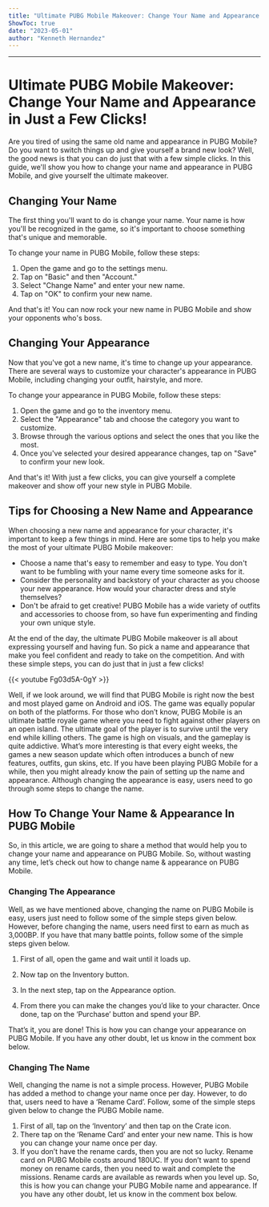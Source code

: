 ```yaml
---
title: "Ultimate PUBG Mobile Makeover: Change Your Name and Appearance in Just a Few Clicks!"
ShowToc: true 
date: "2023-05-01"
author: "Kenneth Hernandez"
---
```

*****
# Ultimate PUBG Mobile Makeover: Change Your Name and Appearance in Just a Few Clicks!

Are you tired of using the same old name and appearance in PUBG Mobile? Do you want to switch things up and give yourself a brand new look? Well, the good news is that you can do just that with a few simple clicks. In this guide, we'll show you how to change your name and appearance in PUBG Mobile, and give yourself the ultimate makeover.

## Changing Your Name

The first thing you'll want to do is change your name. Your name is how you'll be recognized in the game, so it's important to choose something that's unique and memorable.

To change your name in PUBG Mobile, follow these steps:

1. Open the game and go to the settings menu.
2. Tap on "Basic" and then "Account."
3. Select "Change Name" and enter your new name.
4. Tap on "OK" to confirm your new name.

And that's it! You can now rock your new name in PUBG Mobile and show your opponents who's boss.

## Changing Your Appearance

Now that you've got a new name, it's time to change up your appearance. There are several ways to customize your character's appearance in PUBG Mobile, including changing your outfit, hairstyle, and more.

To change your appearance in PUBG Mobile, follow these steps:

1. Open the game and go to the inventory menu.
2. Select the "Appearance" tab and choose the category you want to customize.
3. Browse through the various options and select the ones that you like the most.
4. Once you've selected your desired appearance changes, tap on "Save" to confirm your new look.

And that's it! With just a few clicks, you can give yourself a complete makeover and show off your new style in PUBG Mobile.

## Tips for Choosing a New Name and Appearance

When choosing a new name and appearance for your character, it's important to keep a few things in mind. Here are some tips to help you make the most of your ultimate PUBG Mobile makeover:

- Choose a name that's easy to remember and easy to type. You don't want to be fumbling with your name every time someone asks for it.
- Consider the personality and backstory of your character as you choose your new appearance. How would your character dress and style themselves?
- Don't be afraid to get creative! PUBG Mobile has a wide variety of outfits and accessories to choose from, so have fun experimenting and finding your own unique style.

At the end of the day, the ultimate PUBG Mobile makeover is all about expressing yourself and having fun. So pick a name and appearance that make you feel confident and ready to take on the competition. And with these simple steps, you can do just that in just a few clicks!

{{< youtube Fg03d5A-0gY >}} 



Well, if we look around, we will find that PUBG Mobile is right now the best and most played game on Android and iOS. The game was equally popular on both of the platforms. For those who don’t know, PUBG Mobile is an ultimate battle royale game where you need to fight against other players on an open island.
The ultimate goal of the player is to survive until the very end while killing others. The game is high on visuals, and the gameplay is quite addictive. What’s more interesting is that every eight weeks, the games a new season update which often introduces a bunch of new features, outfits, gun skins, etc.
If you have been playing PUBG Mobile for a while, then you might already know the pain of setting up the name and appearance. Although changing the appearance is easy, users need to go through some steps to change the name.

 
## How To Change Your Name & Appearance In PUBG Mobile


So, in this article, we are going to share a method that would help you to change your name and appearance on PUBG Mobile. So, without wasting any time, let’s check out how to change name & appearance on PUBG Mobile.

 
### Changing The Appearance


Well, as we have mentioned above, changing the name on PUBG Mobile is easy, users just need to follow some of the simple steps given below. However, before changing the name, users need first to earn as much as 3,000BP. If you have that many battle points, follow some of the simple steps given below.
1. First of all, open the game and wait until it loads up.
2. Now tap on the Inventory button.

3. In the next step, tap on the Appearance option.

4. From there you can make the changes you’d like to your character. Once done, tap on the ‘Purchase’ button and spend your BP.

That’s it, you are done! This is how you can change your appearance on PUBG Mobile. If you have any other doubt, let us know in the comment box below.

 
### Changing The Name


Well, changing the name is not a simple process. However, PUBG Mobile has added a method to change your name once per day. However, to do that, users need to have a ‘Rename Card’. Follow, some of the simple steps given below to change the PUBG Mobile name.

1. First of all, tap on the ‘Inventory’ and then tap on the Crate icon.
2. There tap on the ‘Rename Card’ and enter your new name. This is how you can change your name once per day.
3. If you don’t have the rename cards, then you are not so lucky. Rename card on PUBG Mobile costs around 180UC. If you don’t want to spend money on rename cards, then you need to wait and complete the missions. Rename cards are available as rewards when you level up.
So, this is how you can change your PUBG Mobile name and appearance. If you have any other doubt, let us know in the comment box below.




